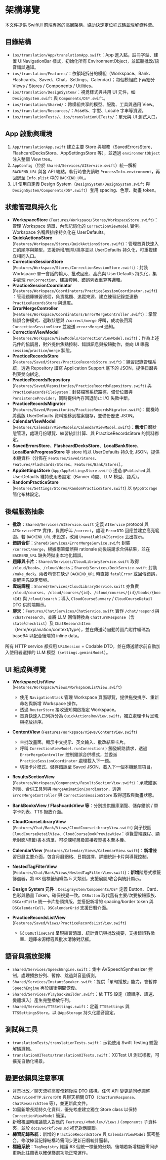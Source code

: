 # 架構導覽

本文件提供 SwiftUI 前端專案的高層架構，協助快速定位程式碼並理解資料流。

## 目錄結構

- `ios/translation/App/translationApp.swift`：App 進入點，註冊字型、建置 UINavigationBar 樣式，初始化所有 EnvironmentObject，並監聽批改/語音錯誤通知。
- `ios/translation/Features/`：依領域拆分的模組（Workspace、Bank、Flashcards、Saved、Chat、Settings、Calendar）；每個模組底下再細分 Views / Stores / Components / Utilities。
- `ios/translation/DesignSystem/`：視覺樣式與共用 UI 元件，如 `DesignSystem.swift` 與 `Components/DS*.swift`。
- `ios/translation/Shared/`：跨模組共享的模型、服務、工具與通用 View。
- `ios/translation/Resources/`：Assets、字型、Locale 字串等資源。
- `ios/translationTests/`、`ios/translationUITests/`：單元與 UI 測試入口。

## App 啟動與環境

1. `App/translationApp.swift` 建立主要 Store 與服務（SavedErrorsStore、FlashcardDecksStore、AppSettingsStore 等），並透過 `environmentObject` 注入整個 View tree。
2. `AppConfig`（位於 `Shared/Services/AIService.swift`）統一解析 `BACKEND_URL` 與各 API 端點。執行時會先讀取 `ProcessInfo.environment`，再回退至 `Info.plist` 中的 `BACKEND_URL`。
3. UI 使用自定義 Design System（`DesignSystem/DesignSystem.swift` 與 `DesignSystem/Components/DS*.swift`）套用 spacing、色票、動畫 token。

## 狀態管理與持久化

- **WorkspaceStore** (`Features/Workspace/Stores/WorkspaceStore.swift`)：管理 Workspace 清單，內含記憶化的 `CorrectionViewModel` 實例。Workspace 名稱與排序持久化在 UserDefaults。
- **QuickActionsStore** (`Features/Workspace/Stores/QuickActionsStore.swift`)：管理首頁快速入口的順序與類型，支援新增/刪除/排序並以 UserDefaults 持久化，可重複建立相同入口。
- **CorrectionSessionStore** (`Features/Workspace/Stores/CorrectionSessionStore.swift`)：封裝 Workspace 單一會話的輸入、批改回應、高亮與 UserDefaults 持久化，集中處理 `runCorrection`、建議套用、錯誤列表重算等邏輯。
- **PracticeSessionCoordinator** (`Features/Workspace/Coordinators/PracticeSessionCoordinator.swift`)：管理題庫練習流程，負責挑題、追蹤來源、建立練習記錄並連動 `PracticeRecordsStore` 與進度。
- **ErrorMergeController** (`Features/Workspace/Coordinators/ErrorMergeController.swift`)：掌管錯誤合併模式、選取狀態與 `/correct/merge` 呼叫，成功後回寫 `CorrectionSessionStore` 並發送 `errorsMerged` 通知。
- **CorrectionViewModel** (`Features/Workspace/ViewModels/CorrectionViewModel.swift`)：作為上述元件的協調層，對外提供焦點控制、錯誤訊息與按鈕動作，並向 UI 曝露 `session`/`practice`/`merge` 狀態。
- **PracticeRecordsStore** (`Features/Saved/Stores/PracticeRecordsStore.swift`)：練習記錄管理系統，透過 Repository 讀寫 Application Support 底下的 JSON，提供日曆與列表雙向綁定。
- **PracticeRecordsRepository** (`Features/Saved/Repositories/PracticeRecordsRepository.swift`) 與 `PracticeRecordsFileSystem`：封裝檔案系統路徑、備份位置與 `PersistenceProvider`，同時提供內存回退防止 I/O 失敗中斷。
- **PracticeRecordsMigrator** (`Features/Saved/Repositories/PracticeRecordsMigrator.swift`)：開機時將舊版 UserDefaults 資料搬移到檔案儲存，並備份歷史 JSON。
- **CalendarViewModel** (`Features/Calendar/ViewModels/CalendarViewModel.swift`)：**新增**日曆狀態管理，處理月份導覽、練習統計計算、與 PracticeRecordsStore 的資料綁定。
- **SavedErrorsStore**、**FlashcardDecksStore**、**LocalBankStore**、**LocalBankProgressStore** 等 store 均以 UserDefaults 持久化 JSON，提供本機資料（分佈在 `Features/Saved/Stores`、`Features/Flashcards/Stores`、`Features/Bank/Stores`）。
- **AppSettingsStore** (`App/AppSettingsStore.swift`) 透過 `@Published` 與 UserDefaults 維持使用者設定（Banner 時間、LLM 模型、語系）。
- **RandomPracticeStore** (`Features/Settings/Stores/RandomPracticeStore.swift`) 以 `@AppStorage` 簡化布林設定。

## 後端服務抽象

- **批改**：`Shared/Services/AIService.swift` 定義 `AIService` protocol 與 `AIServiceHTTP` 實作，負責呼叫 `/correct`，處理 `ErrorDTO` 回應並建立高亮範圍。若 `BACKEND_URL` 未設定，改用 `UnavailableAIService` 丟出提示。
- **錯誤合併**：`Shared/Services/ErrorMergeService.swift` 封裝 `/correct/merge`，根據兩筆錯誤與 rationale 向後端請求合併結果，並在 `BACKEND_URL` 缺失時拋出本地化錯誤。
- **題庫與卡片**：`Shared/Services/CloudLibraryService.swift` 取得 `/cloud/books`、`/cloud/decks`；`Shared/Services/DeckService.swift` 封裝 `/make_deck`。兩者均會在缺少 `BACKEND_URL` 時直接 `fatalError` 或回傳錯誤，提醒需先設定環境。
- **雲端課程**：`Shared/Services/CloudLibraryService.swift` 亦負責 `/cloud/courses`、`/cloud/courses/{id}`、`/cloud/courses/{id}/books/{bookId}` 與 `/cloud/search`；導入 `CloudCourseSummary` / `CloudCourseDetail` DTO 供前端顯示。
- **聊天**：`Features/Chat/Services/ChatService.swift` 實作 `/chat/respond` 與 `/chat/research`，並將 LLM 回傳轉換為 `ChatTurnResponse`（含 `state`/`checklist`）及 `ChatResearchItem`（term/explanation/context/type），並在傳送時自動將圖片附件編碼為 base64 以配合後端的 inline data。

所有 HTTP service 都採用 `URLSession` + Codable DTO，並在傳送請求前自動加入使用者選擇的 LLM 模型（`settings.geminiModel`）。

## UI 組成與導覽

- **WorkspaceListView** (`Features/Workspace/Views/WorkspaceListView.swift`)
  - 使用 `NavigationStack` 管理 Workspace 頁面導覽，提供拖曳排序、重新命名與新增 Workspace 操作。
  - 透過 `RouterStore` 接收通知開啟指定 Workspace。
  - 首頁快速入口列拆分為 `QuickActionsRowView.swift`，獨立處理卡片呈現與拖放排序。

- **ContentView** (`Features/Workspace/Views/ContentView.swift`)
  - 主批改畫面。顯示中文提示、英文輸入、批改結果卡片。
  - 呼叫 `CorrectionViewModel.runCorrection()` 觸發網路請求，透過 `ErrorMergeController` 控制錯誤合併模式，並委派 `PracticeSessionCoordinator` 處理載入下一題。
  - 切換卡片模式、儲存錯誤至 Saved JSON、載入下一個本機題庫項目。
- **ResultsSectionView** (`Features/Workspace/Components/ResultsSectionView.swift`)：承載錯誤列表、合併工具列與 `MergeAnimationCoordinator`，透過 `ErrorMergeController` 與 `CorrectionSessionStore` 取得選取與動畫狀態。

- **BankBooksView / FlashcardsView 等**：分別提供題庫瀏覽、儲存錯誤 / 單字卡列表、TTS 撥放介面。
- **CloudCourseLibraryView** (`Features/Chat/Bank/Views/CloudCourseLibraryView.swift`) 與子視圖 `CloudCourseDetailView`、`CloudCourseBookPreviewView`：導覽雲端課程、顯示封面/標籤/書本清單，可從課程層級直接複製書本至本機。

- **CalendarView** (`Features/Calendar/Views/CalendarView.swift`)：**新增**練習日曆主要介面，包含月曆網格、日期選擇、詳細統計卡片與導覽控制。

- **NestedTagFilterView** (`Features/Chat/Bank/Views/NestedTagFilterView.swift`)：**新增**階層式標籤篩選器，將 63 個標籤組織為 5 大類別，支援展開/收合與統計顯示。

- **Design System 元件**：`DesignSystem/Components/DS*` 定義 Button、Card、色彩與動畫 Token，確保視覺一致。`DSButton` 取代舊有主要/次要按鈕家族、`DSCardTitle` 統一卡片抬頭排版，並搭配新增的 spacing/border token 與 `DSCalendarCell`、`DSCalendarGrid` 支援日曆介面。
- **PracticeRecordsListView** (`Features/Saved/Views/PracticeRecordsListView.swift`)
  - 以 `DSOutlineCard` 呈現練習清單、統計資訊與批改摘要，支援錯誤數徽章、題庫來源標籤與批次清除對話框。

## 語音與播放架構

- `Shared/Services/SpeechEngine.swift`：集中 AVSpeechSynthesizer 控制，處理播放佇列、暫停、跳過與音量偵測。
- `Shared/Services/InstantSpeaker.swift`：提供「單句播放」能力，會暫停 `SpeechEngine` 再於緩衝期間恢復。
- `Shared/Services/PlaybackBuilder.swift`：依 TTS 設定（讀順序、語速、變體填入）產生完整播放佇列。
- `Shared/Services/TTSSettings.swift`：定義 `TTSSettings` 與 `TTSSettingsStore`，以 `@AppStorage` 持久化語音設定。

## 測試與工具

- `translationTests/translationTests.swift`：示範使用 Swift Testing 驗證解碼邏輯。
- `translationUITests/translationUITests.swift`：XCTest UI 測試樣板，可擴充自動化場景。

## 變更依賴與注意事項

- 背景批改／聊天流程高度倚賴後端 DTO 結構。任何 API 變更請同步調整 `AIServiceHTTP.ErrorDTO` 與聊天相關 DTO（`ChatTurnResponse`、`ChatResearchItem` 等），並更新此文件。
- 如需新增長期持久化資料，優先考慮建立獨立 Store class 以保持 `CorrectionViewModel` 簡潔。
- 新增視圖時建議放入對應的 `Features/<Module>/Views` / `Components` 子資料夾，並於 `docs/workflows.md` 補充對應關聯。
- **練習記錄系統**：新增的 `PracticeRecordsStore` 與 `CalendarViewModel` 緊密整合，修改練習記錄結構時需同步更新日曆統計邏輯。
- **標籤系統**：`TagRegistry` 維護 63 個統一標籤的分類，後端若新增標籤需同步更新此註冊表以確保篩選功能正常運作。
